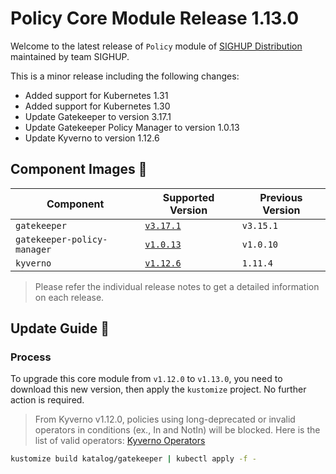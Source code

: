 # Policy Core Module Release 1.13.0

Welcome to the latest release of `Policy` module of [SIGHUP Distribution](https://github.com/sighupio/distribution) maintained by team SIGHUP.

This is a minor release including the following changes:

- Added support for Kubernetes 1.31
- Added support for Kubernetes 1.30
- Update Gatekeeper to version 3.17.1
- Update Gatekeeper Policy Manager to version 1.0.13
- Update Kyverno to version 1.12.6

## Component Images 🚢

| Component                   | Supported Version                                                                       | Previous Version |
| --------------------------- | --------------------------------------------------------------------------------------- | ---------------- |
| `gatekeeper`                | [`v3.17.1`](https://github.com/open-policy-agent/gatekeeper/releases/tag/v3.15.1)       | `v3.15.1`        |
| `gatekeeper-policy-manager` | [`v1.0.13`](https://github.com/sighupio/gatekeeper-policy-manager/releases/tag/v1.0.13) | `v1.0.10`        |
| `kyverno`                   | [`v1.12.6`](https://github.com/kyverno/kyverno/releases/tag/v1.12.6)                    | `1.11.4`         |

> Please refer the individual release notes to get a detailed information on each release.

## Update Guide 🦮

### Process

To upgrade this core module from `v1.12.0` to `v1.13.0`, you need to download this new version, then apply the `kustomize` project. No further action is required.

> From Kyverno v1.12.0, policies using long-deprecated or invalid operators in conditions (ex., In and NotIn) will be blocked.
Here is the list of valid operators: [Kyverno Operators](https://kyverno.io/docs/writing-policies/preconditions/#operators)

```bash
kustomize build katalog/gatekeeper | kubectl apply -f -
```
